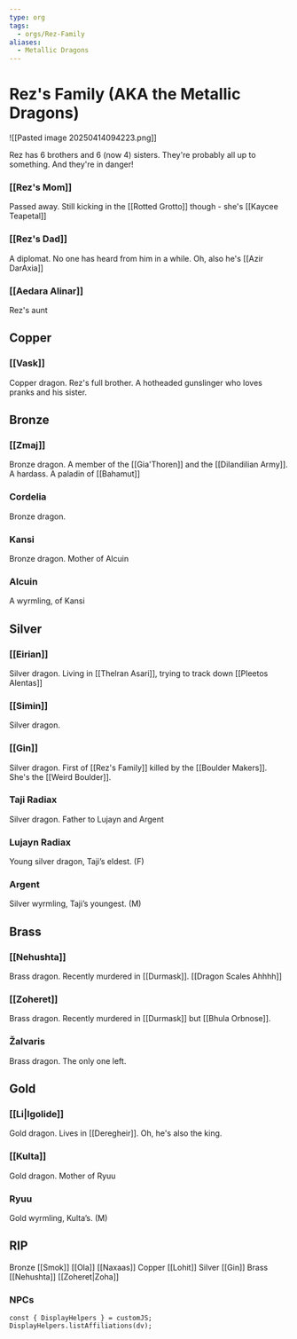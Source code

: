 ```yaml
---
type: org
tags:
  - orgs/Rez-Family
aliases:
  - Metallic Dragons
---
```

# Rez's Family (AKA the Metallic Dragons)

![[Pasted image 20250414094223.png]]

Rez has 6 brothers and 6 (now 4) sisters. They're probably all up to something. And they're in danger!

### [[Rez's Mom]]
Passed away. Still kicking in the [[Rotted Grotto]] though - she's [[Kaycee Teapetal]]
### [[Rez's Dad]]
A diplomat. No one has heard from him in a while. Oh, also he's [[Azir DarAxia]]
### [[Aedara Alinar]]
Rez's aunt

## Copper 
### [[Vask]]
Copper dragon. Rez's full brother. A hotheaded gunslinger who loves pranks and his sister. 

## Bronze
### [[Zmaj]]
Bronze dragon. A member of the [[Gia'Thoren]] and the [[Dilandilian Army]]. A hardass. A paladin of [[Bahamut]]
### Cordelia
Bronze dragon. 
### Kansi
Bronze dragon. Mother of Alcuin
### Alcuin
A wyrmling, of Kansi

## Silver
### [[Eirian]]
Silver dragon. Living in [[Thelran Asari]], trying to track down [[Pleetos Alentas]]
### [[Simin]]
Silver dragon. 
### [[Gin]]
Silver dragon. First of [[Rez's Family]] killed by the [[Boulder Makers]]. She's the [[Weird Boulder]].
### Taji Radiax
Silver dragon. Father to Lujayn and Argent
### Lujayn Radiax
Young silver dragon, Taji’s eldest. (F)
### Argent
Silver wyrmling, Taji’s youngest. (M)

## Brass
### [[Nehushta]]
Brass dragon. Recently murdered in [[Durmask]]. [[Dragon Scales Ahhhh]]
### [[Zoheret]]
Brass dragon. Recently murdered in [[Durmask]] but [[Bhula Orbnose]]. 
### Žalvaris
Brass dragon. The only one left.

## Gold
### [[Li|Igolide]]
Gold dragon. Lives in [[Deregheir]]. Oh, he's also the king. 
### [[Kulta]]
Gold dragon. Mother of Ryuu
### Ryuu
Gold wyrmling, Kulta’s. (M) 

## RIP
Bronze
	[[Smok]]
	[[Ola]]
	[[Naxaas]]
Copper
	[[Lohit]]
Silver
	[[Gin]]
Brass
	[[Nehushta]]
	[[Zoheret|Zoha]]


### NPCs
```dataviewjs
const { DisplayHelpers } = customJS; DisplayHelpers.listAffiliations(dv);
```